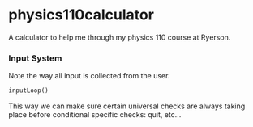 # physics110calculator
A calculator to help me through my physics 110 course at Ryerson. 

### Input System
Note the way all input is collected from the user.
```python
inputLoop()
```
This way we can make sure certain universal checks are always taking place before conditional specific checks: quit, etc...
